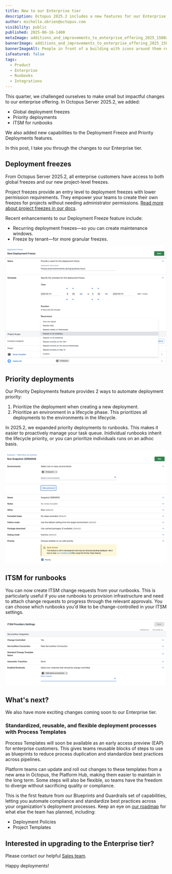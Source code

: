 ```yaml
---
title: New to our Enterprise tier
description: Octopus 2025.2 includes a new features for our Enterprise tier.
author: michelle.obrien@octopus.com
visibility: public
published: 2025-06-16-1400
metaImage: additions_and_improvements_to_enterprise_offering_2025_1500x800.jpg
bannerImage: additions_and_improvements_to_enterprise_offering_2025_1500x800.jpg
bannerImageAlt: People in front of a building with icons around them representing security and data.
isFeatured: false
tags: 
  - Product
  - Enterprise
  - Runbooks
  - Integrations
---
```


This quarter, we challenged ourselves to make small but impactful changes to our enterprise offering. In Octopus Server 2025.2, we added:

- Global deployment freezes 
- Priority deployments 
- ITSM for runbooks 

We also added new capabilities to the Deployment Freeze and Priority Deployments features.

In this post, I take you through the changes to our Enterprise tier.

## Deployment freezes

From Octopus Server 2025.2, all enterprise customers have access to both global freezes and our new project-level freezes. 

Project freezes provide an entry level to deployment freezes with lower permission requirements. They empower your teams to create their own freezes for projects without needing administrator permissions. [Read more about project freezes in our docs](https://octopus.com/docs/deployments/deployment-freezes/project-deployment-freezes).

Recent enhancements to our Deployment Freeze feature include:

- Recurring deployment freezes—so you can create maintenance windows.
- Freeze by tenant—for more granular freezes.

![Create Deployment Freeze window showing new functionality of recurring freezes](global-freeze.png)

## Priority deployments

Our Priority Deployments feature provides 2 ways to automate deployment priority:

1. Prioritize the deployment when creating a new deployment.
2. Prioritize an environment in a lifecycle phase. This prioritizes all deployments to the environments in the lifecycle.

In 2025.2, we expanded priority deployments to runbooks. This makes it easier to proactively manage your task queue. Inidividual runbooks inherit the lifecycle priority, or you can prioritize individuals runs on an adhoc basis.

![New Runbook run window showing new functionality of Priority Deployments for Runbooks](priority-runbooks.png)

## ITSM for runbooks

You can now create ITSM change requests from your runbooks. This is particularly useful if you use runbooks to provision infrastructure and need to attach change requests to progress through the relevant approvals. You can choose which runbooks you'd like to be change-controlled in your ITSM settings.

![ITSM settings window showing new functionality of ITSM for Runbooks](itsm-runbooks.png)

## What's next?

We also have more exciting changes coming soon to our Enterprise tier.

### Standardized, reusable, and flexible deployment processes with Process Templates

Process Templates will soon be available as an early access preview (EAP) for enterprise customers. This gives teams reusable blocks of steps to use as blueprints to reduce process duplication and standardize best practices across pipelines. 

Platform teams can update and roll out changes to these templates from a new area in Octopus, the Platform Hub, making them easier to maintain in the long term. Some steps will also be flexible, so teams have the freedom to diverge without sacrificing quality or compliance.     

This is the first feature from our Blueprints and Guardrails set of capabilities, letting you automate compliance and standardize best practices across your organization's deployment processes. Keep an eye on [our roadmap](https://roadmap.octopus.com/tabs/2-planned) for what else the team has planned, including:

- Deployment Policies
- Project Templates


## Interested in upgrading to the Enterprise tier?

Please contact our helpful [Sales team](mailto:sales@octopus.com).

Happy deployments!
